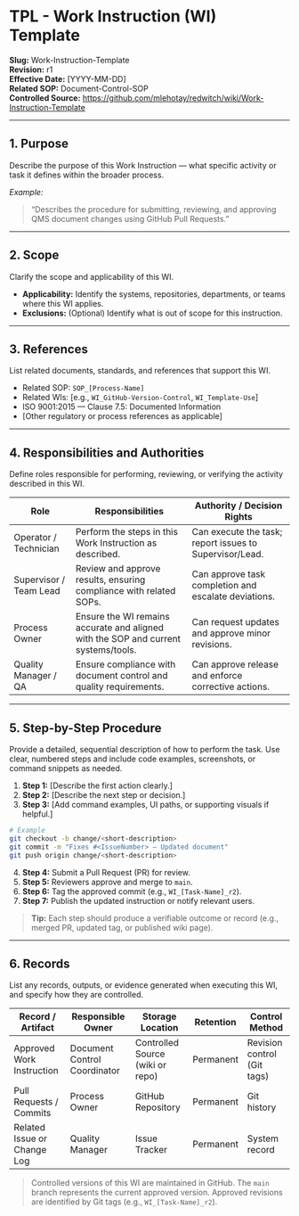 # **TPL - Work Instruction (WI) Template**

**Slug:** Work-Instruction-Template  
**Revision:** r1  
**Effective Date:** [YYYY-MM-DD]  
**Related SOP:** Document-Control-SOP   
**Controlled Source:** https://github.com/mlehotay/redwitch/wiki/Work-Instruction-Template  

---

## **1. Purpose**

Describe the purpose of this Work Instruction — what specific activity or task it defines within the broader process.

*Example:*

> “Describes the procedure for submitting, reviewing, and approving QMS document changes using GitHub Pull Requests.”

---

## **2. Scope**

Clarify the scope and applicability of this WI.

* **Applicability:** Identify the systems, repositories, departments, or teams where this WI applies.
* **Exclusions:** (Optional) Identify what is out of scope for this instruction.

---

## **3. References**

List related documents, standards, and references that support this WI.

* Related SOP: `SOP_[Process-Name]`
* Related WIs: [e.g., `WI_GitHub-Version-Control`, `WI_Template-Use`]
* ISO 9001:2015 — Clause 7.5: Documented Information
* [Other regulatory or process references as applicable]

---

## **4. Responsibilities and Authorities**

Define roles responsible for performing, reviewing, or verifying the activity described in this WI.

| Role                   | Responsibilities                                                                   | Authority / Decision Rights                             |
| ---------------------- | ---------------------------------------------------------------------------------- | ------------------------------------------------------- |
| Operator / Technician  | Perform the steps in this Work Instruction as described.                           | Can execute the task; report issues to Supervisor/Lead. |
| Supervisor / Team Lead | Review and approve results, ensuring compliance with related SOPs.                 | Can approve task completion and escalate deviations.    |
| Process Owner          | Ensure the WI remains accurate and aligned with the SOP and current systems/tools. | Can request updates and approve minor revisions.        |
| Quality Manager / QA   | Ensure compliance with document control and quality requirements.                  | Can approve release and enforce corrective actions.     |

---

## **5. Step-by-Step Procedure**

Provide a detailed, sequential description of how to perform the task. Use clear, numbered steps and include code examples, screenshots, or command snippets as needed.

1. **Step 1:** [Describe the first action clearly.]
2. **Step 2:** [Describe the next step or decision.]
3. **Step 3:** [Add command examples, UI paths, or supporting visuals if helpful.]

```bash
# Example
git checkout -b change/<short-description>
git commit -m "Fixes #<IssueNumber> – Updated document"
git push origin change/<short-description>
```

4. **Step 4:** Submit a Pull Request (PR) for review.
5. **Step 5:** Reviewers approve and merge to `main`.
6. **Step 6:** Tag the approved commit (e.g., `WI_[Task-Name]_r2`).
7. **Step 7:** Publish the updated instruction or notify relevant users.

> **Tip:** Each step should produce a verifiable outcome or record (e.g., merged PR, updated tag, or published wiki page).

---

## **6. Records**

List any records, outputs, or evidence generated when executing this WI, and specify how they are controlled.

| Record / Artifact           | Responsible Owner            | Storage Location                 | Retention | Control Method              |
| --------------------------- | ---------------------------- | -------------------------------- | --------- | --------------------------- |
| Approved Work Instruction   | Document Control Coordinator | Controlled Source (wiki or repo) | Permanent | Revision control (Git tags) |
| Pull Requests / Commits     | Process Owner                | GitHub Repository                | Permanent | Git history                 |
| Related Issue or Change Log | Quality Manager              | Issue Tracker                    | Permanent | System record               |

> Controlled versions of this WI are maintained in GitHub.
> The `main` branch represents the current approved version.
> Approved revisions are identified by Git tags (e.g., `WI_[Task-Name]_r2`).
